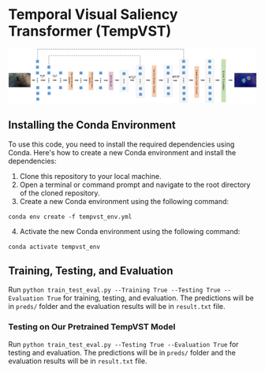 # Temporal Visual Saliency Transformer (TempVST)

![avatar](https://github.com/nlazaridi/TempVST/blob/main/TempVST_arch.jpg)

## Installing the Conda Environment

To use this code, you need to install the required dependencies using Conda. Here's how to create a new Conda environment and install the dependencies:

1. Clone this repository to your local machine.
2. Open a terminal or command prompt and navigate to the root directory of the cloned repository.
3. Create a new Conda environment using the following command:
```console
conda env create -f tempvst_env.yml
```
4. Activate the new Conda environment using the following command:
```console
conda activate tempvst_env
```

## Training, Testing, and Evaluation
Run `python train_test_eval.py --Training True --Testing True --Evaluation True` for training, testing, and evaluation. The predictions will be in `preds/` folder and the evaluation results will be in `result.txt` file.

### Testing on Our Pretrained TempVST Model
Run `python train_test_eval.py --Testing True --Evaluation True` for testing and evaluation. The predictions will be in `preds/` folder and the evaluation results will be in `result.txt` file.
